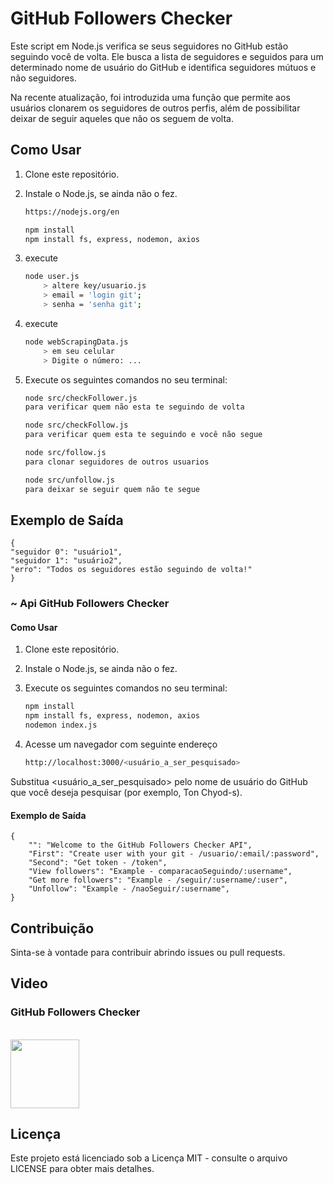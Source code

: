 # GitHub Followers Checker

Este script em Node.js verifica se seus seguidores no GitHub estão seguindo você de volta. Ele busca a lista de seguidores e seguidos para um determinado nome de usuário do GitHub e identifica seguidores mútuos e não seguidores.

Na recente atualização, foi introduzida uma função que permite aos usuários clonarem os seguidores de outros perfis, além de possibilitar deixar de seguir aqueles que não os seguem de volta.

## Como Usar
1. Clone este repositório.
2. Instale o Node.js, se ainda não o fez.
    ```bash
    https://nodejs.org/en

    npm install
    npm install fs, express, nodemon, axios
1. execute
    ```bash
    node user.js
        > altere key/usuario.js
        > email = 'login git';
        > senha = 'senha git';
1. execute
    ```bash
    node webScrapingData.js
        > em seu celular 
        > Digite o número: ...

3. Execute os seguintes comandos no seu terminal:

    ```bash
    node src/checkFollower.js
    para verificar quem não esta te seguindo de volta

    node src/checkFollow.js
    para verificar quem esta te seguindo e você não segue

    node src/follow.js
    para clonar seguidores de outros usuarios

    node src/unfollow.js
    para deixar se seguir quem não te segue
## Exemplo de Saída
    
    {
    "seguidor 0": "usuário1",
    "seguidor 1": "usuário2",
    "erro": "Todos os seguidores estão seguindo de volta!"
    }

### ~ Api GitHub Followers Checker

#### Como Usar

1. Clone este repositório.
2. Instale o Node.js, se ainda não o fez.
3. Execute os seguintes comandos no seu terminal:

    ```bash
    npm install
    npm install fs, express, nodemon, axios
    nodemon index.js
4. Acesse um navegador com seguinte endereço
   
    ```bash
    http://localhost:3000/<usuário_a_ser_pesquisado>
    
Substitua <usuário_a_ser_pesquisado> pelo nome de usuário do GitHub que você deseja pesquisar (por exemplo, Ton Chyod-s).

#### Exemplo de Saída
    
    {
        "": "Welcome to the GitHub Followers Checker API",
        "First": "Create user with your git - /usuario/:email/:password",
        "Second": "Get token - /token",
        "View followers": "Example - comparacaoSeguindo/:username",
        "Get more followers": "Example - /seguir/:username/:user",
        "Unfollow": "Example - /naoSeguir/:username",
    }

## Contribuição

Sinta-se à vontade para contribuir abrindo issues ou pull requests.

## Video
### GitHub Followers Checker
<br>
<div style="display: inline_block">
<a href="https://www.youtube.com/channel/UCHDBZCeFCxx38ani5s857Tw">
<img height=110 src="https://images.tcdn.com.br/img/img_prod/1076751/teste_2_591_1_db9b616c9397e918b1d43802d3dea23b.jpg"/>
</a>
</div>

## Licença
Este projeto está licenciado sob a Licença MIT - consulte o arquivo LICENSE para obter mais detalhes.
